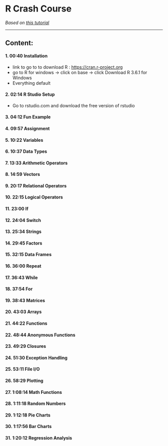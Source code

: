 # R Crash Course 

*Based on [this tutorial](https://www.youtube.com/watch?v=s3FozVfd7q4)*

---


## Content:

#### 1.  00:40 Installation

- link to go to to download R : https://cran.r-project.org
- go to R for windows -> click on base -> click Download R 3.6.1 for Windows
- Everything default

#### 2.  02:14 R Studio Setup 

- Go to rstudio.com and download the free version of rstudio

#### 3.  04:12 Fun Example 
#### 4.  09:57 Assignment 
#### 5.  10:22 Variables 
#### 6.  10:37 Data Types 
#### 7.  13:33 Arithmetic Operators 
#### 8.  14:59 Vectors 
#### 9.  20:17 Relational Operators 
#### 10. 22:15 Logical Operators 
#### 11. 23:00 If 
#### 12. 24:04 Switch 
#### 13. 25:34 Strings 
#### 14. 29:45 Factors 
#### 15. 32:15 Data Frames 
#### 16. 36:00 Repeat 
#### 17. 36:43 While 
#### 18. 37:54 For 
#### 19. 38:43 Matrices 
#### 20. 43:03 Arrays 
#### 21. 44:22 Functions 
#### 22. 48:44 Anonymous Functions 
#### 23. 49:29 Closures 
#### 24. 51:30 Exception Handling 
#### 25. 53:11 File I/O 
#### 26. 58:29 Plotting 
#### 27. 1:08:14 Math Functions 
#### 28. 1:11:18 Random Numbers 
#### 29. 1:12:18 Pie Charts 
#### 30. 1:17:56 Bar Charts 
#### 31. 1:20:12 Regression Analysis